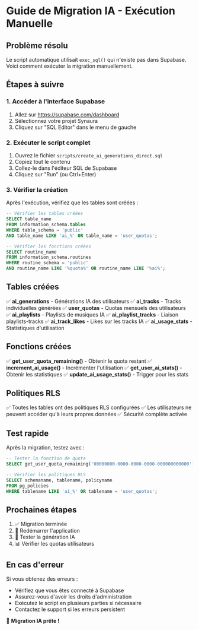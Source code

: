 # Guide de Migration IA - Exécution Manuelle

## Problème résolu
Le script automatique utilisait `exec_sql()` qui n'existe pas dans Supabase. Voici comment exécuter la migration manuellement.

## Étapes à suivre

### 1. Accéder à l'interface Supabase
1. Allez sur https://supabase.com/dashboard
2. Sélectionnez votre projet Synaura
3. Cliquez sur "SQL Editor" dans le menu de gauche

### 2. Exécuter le script complet
1. Ouvrez le fichier `scripts/create_ai_generations_direct.sql`
2. Copiez tout le contenu
3. Collez-le dans l'éditeur SQL de Supabase
4. Cliquez sur "Run" (ou Ctrl+Enter)

### 3. Vérifier la création
Après l'exécution, vérifiez que les tables sont créées :

```sql
-- Vérifier les tables créées
SELECT table_name 
FROM information_schema.tables 
WHERE table_schema = 'public' 
AND table_name LIKE 'ai_%' OR table_name = 'user_quotas';

-- Vérifier les fonctions créées
SELECT routine_name 
FROM information_schema.routines 
WHERE routine_schema = 'public' 
AND routine_name LIKE '%quota%' OR routine_name LIKE '%ai%';
```

## Tables créées

✅ **ai_generations** - Générations IA des utilisateurs
✅ **ai_tracks** - Tracks individuelles générées
✅ **user_quotas** - Quotas mensuels des utilisateurs  
✅ **ai_playlists** - Playlists de musiques IA
✅ **ai_playlist_tracks** - Liaison playlists-tracks
✅ **ai_track_likes** - Likes sur les tracks IA
✅ **ai_usage_stats** - Statistiques d'utilisation

## Fonctions créées

✅ **get_user_quota_remaining()** - Obtenir le quota restant
✅ **increment_ai_usage()** - Incrémenter l'utilisation
✅ **get_user_ai_stats()** - Obtenir les statistiques
✅ **update_ai_usage_stats()** - Trigger pour les stats

## Politiques RLS

✅ Toutes les tables ont des politiques RLS configurées
✅ Les utilisateurs ne peuvent accéder qu'à leurs propres données
✅ Sécurité complète activée

## Test rapide

Après la migration, testez avec :

```sql
-- Tester la fonction de quota
SELECT get_user_quota_remaining('00000000-0000-0000-0000-000000000000');

-- Vérifier les politiques RLS
SELECT schemaname, tablename, policyname 
FROM pg_policies 
WHERE tablename LIKE 'ai_%' OR tablename = 'user_quotas';
```

## Prochaines étapes

1. ✅ Migration terminée
2. 🔄 Redémarrer l'application
3. 🧪 Tester la génération IA
4. 📊 Vérifier les quotas utilisateurs

## En cas d'erreur

Si vous obtenez des erreurs :
- Vérifiez que vous êtes connecté à Supabase
- Assurez-vous d'avoir les droits d'administration
- Exécutez le script en plusieurs parties si nécessaire
- Contactez le support si les erreurs persistent

🎉 **Migration IA prête !**
